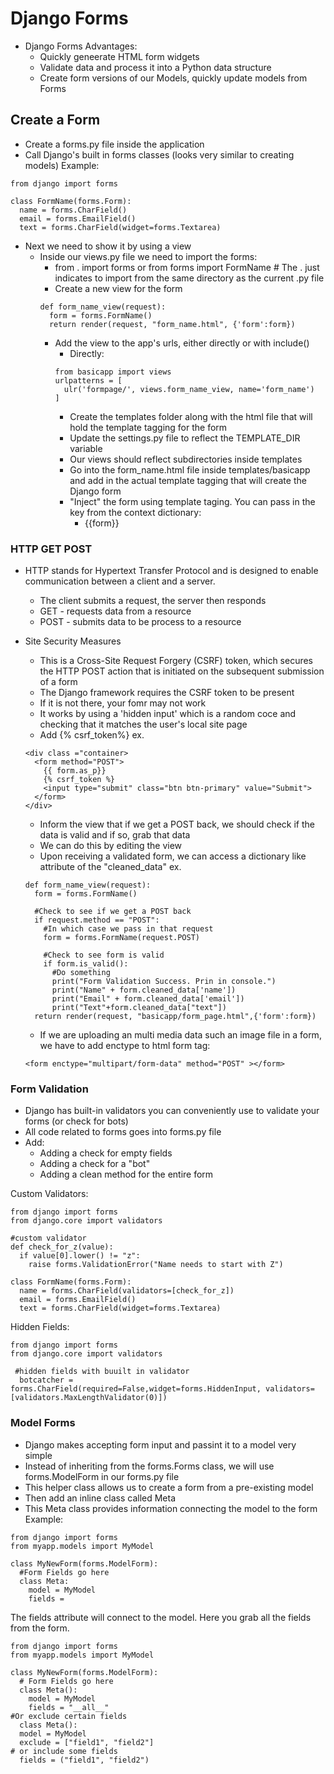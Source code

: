# Django Forms

- Django Forms Advantages:
  - Quickly geneerate HTML form widgets
  - Validate data and process it into a Python data structure
  - Create form versions of our Models, quickly update models from Forms

## Create a Form

- Create a forms.py file inside the application
- Call Django's built in forms classes (looks very similar to creating models)
  Example:

```
from django import forms

class FormName(forms.Form):
  name = forms.CharField()
  email = forms.EmailField()
  text = forms.CharField(widget=forms.Textarea)
```

- Next we need to show it by using a view
  - Inside our views.py file we need to import the forms:
    - from . import forms or from forms import FormName # The . just indicates to import from the same directory as the current .py file
    - Create a new view for the form
    ```
    def form_name_view(request):
      form = forms.FormName()
      return render(request, "form_name.html", {'form':form})
    ```
    - Add the view to the app's urls, either directly or with include()
      - Directly:
      ```
      from basicapp import views
      urlpatterns = [
        ulr('formpage/', views.form_name_view, name='form_name')
      ]
      ```
      - Create the templates folder along with the html file that will hold the template tagging for the form
      - Update the settings.py file to reflect the TEMPLATE_DIR variable
      - Our views should reflect subdirectories inside templates
      - Go into the form_name.html file inside templates/basicapp and add in the actual template tagging that will create the Django form
      - "Inject" the form using template taging. You can pass in the key from the context dictionary:
        - {{form}}

### HTTP GET POST

- HTTP stands for Hypertext Transfer Protocol and is designed to enable communication between a client and a server.
  - The client submits a request, the server then responds
  - GET - requests data from a resource
  - POST - submits data to be process to a resource
- Site Security Measures

  - This is a Cross-Site Request Forgery (CSRF) token, which secures the HTTP POST action that is initiated on the subsequent submission of a form
  - The Django framework requires the CSRF token to be present
  - If it is not there, your fomr may not work
  - It works by using a 'hidden input' which is a random coce and checking that it matches the user's local site page
  - Add {% csrf_token%}
    ex.

  ```
  <div class ="container>
    <form method="POST">
      {{ form.as_p}}
      {% csrf_token %}
      <input type="submit" class="btn btn-primary" value="Submit">
    </form>
  </div>
  ```

  - Inform the view that if we get a POST back, we should check if the data is valid and if so, grab that data
  - We can do this by editing the view
  - Upon receiving a validated form, we can access a dictionary like attribute of the "cleaned_data"
    ex.

  ```
  def form_name_view(request):
    form = forms.FormName()

    #Check to see if we get a POST back
    if request.method == "POST":
      #In which case we pass in that request
      form = forms.FormName(request.POST)

      #Check to see form is valid
      if form.is_valid():
        #Do something
        print("Form Validation Success. Prin in console.")
        print("Name" + form.cleaned_data['name'])
        print("Email" + form.cleaned_data['email'])
        print("Text"+form.cleaned_data["text"])
    return render(request, "basicapp/form_page.html",{'form':form})
  ```

  - If we are uploading an multi media data such an image file in a form, we have to add enctype to html form tag:

  ```
  <form enctype="multipart/form-data" method="POST" ></form>
  ```

### Form Validation

- Django has built-in validators you can conveniently use to validate your forms (or check for bots)
- All code related to forms goes into forms.py file
- Add:
  - Adding a check for empty fields
  - Adding a check for a "bot"
  - Adding a clean method for the entire form

Custom Validators:

```
from django import forms
from django.core import validators

#custom validator
def check_for_z(value):
  if value[0].lower() != "z":
    raise forms.ValidationError("Name needs to start with Z")

class FormName(forms.Form):
  name = forms.CharField(validators=[check_for_z])
  email = forms.EmailField()
  text = forms.CharField(widget=forms.Textarea)

```

Hidden Fields:

```
from django import forms
from django.core import validators

 #hidden fields with buuilt in validator
  botcatcher = forms.CharField(required=False,widget=forms.HiddenInput, validators=[validators.MaxLengthValidator(0)])
```

### Model Forms

- Django makes accepting form input and passint it to a model very simple
- Instead of inheriting from the forms.Forms class, we will use forms.ModelForm in our forms.py file
- This helper class allows us to create a form from a pre-existing model
- Then add an inline class called Meta
- This Meta class provides information connecting the model to the form
  Example:

```
from django import forms
from myapp.models import MyModel

class MyNewForm(forms.ModelForm):
  #Form Fields go here
  class Meta:
    model = MyModel
    fields =

```

The fields attribute will connect to the model. Here you grab all the fields from the form.

```
from django import forms
from myapp.models import MyModel

class MyNewForm(forms.ModelForm):
  # Form Fields go here
  class Meta():
    model = MyModel
    fields = "__all__"
#Or exclude certain fields
  class Meta():
  model = MyModel
  exclude = ["field1", "field2"]
# or include some fields
  fields = ("field1", "field2")
```
